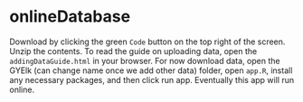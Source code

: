 # onlineDatabase

Download by clicking the green `Code` button on the top right of the screen.  Unzip the contents.  To read the guide on uploading data, open the `addingDataGuide.html` in your browser.  For now download data, open the GYElk (can change name once we add other data) folder, open `app.R`, install any necessary packages, and then click run app. Eventually this app will run online.